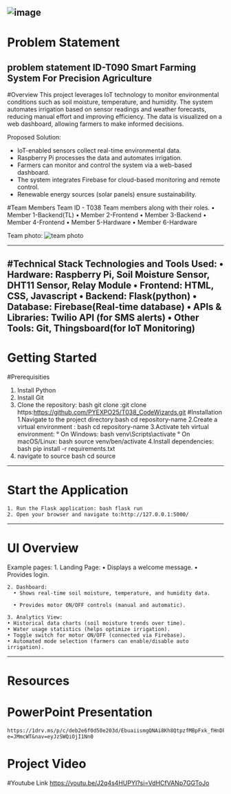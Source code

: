 ![image](https://github.com/user-attachments/assets/222d1c3f-2ae9-4410-838f-e04ed41cd319)
-------------------------------------------------------------------------------------------------------------------------------------------------------------------
# Problem Statement
problem statement ID-T090
Smart Farming  System For Precision Agriculture
-------------------------------------------------------------------------------------------------------------------------------------------------------------------
#Overview
This project leverages IoT technology to monitor environmental conditions such as soil moisture, temperature, and humidity. The system automates irrigation based on sensor readings and weather forecasts, reducing manual effort and improving efficiency. The data is visualized on a web dashboard, allowing farmers to make informed decisions. 

Proposed Solution:
- IoT-enabled sensors collect real-time environmental data.
- Raspberry Pi processes the data and automates irrigation.
- Farmers can monitor and control the system via a web-based dashboard.
- The system integrates Firebase for cloud-based monitoring and remote control.
- Renewable energy sources (solar panels) ensure sustainability.

#Team Members
Team ID - T038
Team members along with their roles.
• Member 1-Backend(TL)
• Member 2-Frontend 
• Member 3-Backend
• Member 4-Frontend
• Member 5-Hardware
• Member 6-Hardware

Team photo:
![team photo](https://github.com/user-attachments/assets/270e3061-3627-4480-980c-89dc00223a65)

--------------------------------------------------------------------------------------------------------------------------------------------------------------------
#Technical Stack
Technologies and Tools Used:
     • Hardware: Raspberry Pi, Soil Moisture Sensor, DHT11 Sensor, Relay Module
     • Frontend: HTML, CSS, Javascript
     • Backend: Flask(python) 
     • Database: Firebase(Real-time database)
     • APIs & Libraries: Twilio API (for SMS alerts)
     • Other Tools: Git, Thingsboard(for IoT Monitoring) 
 -------------------------------------------------------------------------------------------------------------------------------------------------------------------
 # Getting Started
 #Prerequisities
   1. Install Python
   2. Install Git
   3. Clone the repository: bash git clone :git clone https:https://github.com/PYEXPO25/T038_CodeWizards.git
#Installation
   1.Navigate to the project directory:bash cd repository-name
   2.Create a virtual environment : bash cd repository-name
   3.Activate teh virtual environment:
       ° On Windows: bash venv\Scripts\activate
       ° On macOS/Linux: bash source venv/ben/activate
   4.Install dependencies: bash pip install -r requirements.txt
   5. navigate to source bash cd source
 -------------------------------------------------------------------------------------------------------------------------------------------------------------------
 # Start the Application
    1. Run the Flask application: bash flask run
    2. Open your browser and navigate to:http://127.0.0.1:5000/
  ------------------------------------------------------------------------------------------------------------------------------------------------------------------
  # UI Overview
  Example pages:
    1. Landing Page:
       • Displays a welcome message.
       • Provides login.

    2. Dashboard:
      • Shows real-time soil moisture, temperature, and humidity data.
      
      • Provides motor ON/OFF controls (manual and automatic).
  
    3. Analytics View:
    • Historical data charts (soil moisture trends over time).
    • Water usage statistics (helps optimize irrigation).
    • Toggle switch for motor ON/OFF (connected via Firebase).
    • Automated mode selection (farmers can enable/disable auto irrigation).

  ------------------------------------------------------------------------------------------------------------------------------------------------------------------
  # Resources
  # PowerPoint Presentation
    https://1drv.ms/p/c/deb2e6f0d50e203d/EbuaiismgQNAi8Kh8QtpzfMBpFxk_fHnDkEwfaIEaxtZMQ?e=JMmcWT&nav=eyJzSWQiOjI1Nn0
  # Project Video
    
  #Youtube Link
  https://youtu.be/J2q4s4HUPYI?si=VdHCfVANp7GGToJo
  
  
                                             
     
